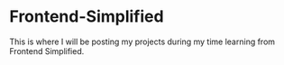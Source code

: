 # Frontend-Simplified
This is where I will be posting my projects during my time learning from Frontend Simplified.
